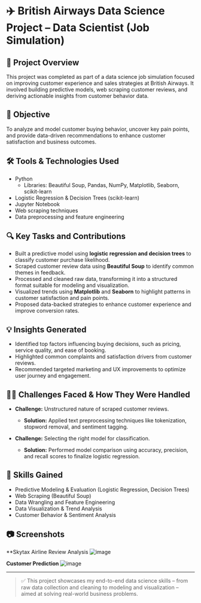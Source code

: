 # ✈️ British Airways Data Science Project – Data Scientist (Job Simulation)

## 📌 Project Overview
This project was completed as part of a data science job simulation focused on improving customer experience and sales strategies at British Airways. It involved building predictive models, web scraping customer reviews, and deriving actionable insights from customer behavior data.

## 🎯 Objective
To analyze and model customer buying behavior, uncover key pain points, and provide data-driven recommendations to enhance customer satisfaction and business outcomes.

## 🛠️ Tools & Technologies Used
- Python
  - Libraries: Beautiful Soup, Pandas, NumPy, Matplotlib, Seaborn, scikit-learn
- Logistic Regression & Decision Trees (scikit-learn)
- Jupyter Notebook
- Web scraping techniques
- Data preprocessing and feature engineering

## 🔍 Key Tasks and Contributions
- Built a predictive model using **logistic regression and decision trees** to classify customer purchase likelihood.
- Scraped customer review data using **Beautiful Soup** to identify common themes in feedback.
- Processed and cleaned raw data, transforming it into a structured format suitable for modeling and visualization.
- Visualized trends using **Matplotlib** and **Seaborn** to highlight patterns in customer satisfaction and pain points.
- Proposed data-backed strategies to enhance customer experience and improve conversion rates.

## 💡 Insights Generated
- Identified top factors influencing buying decisions, such as pricing, service quality, and ease of booking.
- Highlighted common complaints and satisfaction drivers from customer reviews.
- Recommended targeted marketing and UX improvements to optimize user journey and engagement.

## 🧗‍♂️ Challenges Faced & How They Were Handled
- **Challenge:** Unstructured nature of scraped customer reviews.
  - **Solution:** Applied text preprocessing techniques like tokenization, stopword removal, and sentiment tagging.

- **Challenge:** Selecting the right model for classification.
  - **Solution:** Performed model comparison using accuracy, precision, and recall scores to finalize logistic regression.

## 🧠 Skills Gained
- Predictive Modeling & Evaluation (Logistic Regression, Decision Trees)
- Web Scraping (Beautiful Soup)
- Data Wrangling and Feature Engineering
- Data Visualization & Trend Analysis
- Customer Behavior & Sentiment Analysis

## 📷 Screenshots
**Skytax Airline Review Analysis
![image](https://github.com/user-attachments/assets/124e47e2-86d2-4880-ba62-26d78b08e245)

**Customer Prediction**
![image](https://github.com/user-attachments/assets/fa816c32-3bf1-4446-a036-7aea73fca6ec)



---

> ✅ This project showcases my end-to-end data science skills – from raw data collection and cleaning to modeling and visualization – aimed at solving real-world business problems.
